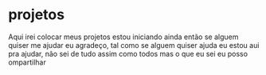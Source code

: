 # projetos
Aqui irei colocar meus projetos estou iniciando ainda então se alguem quiser me ajudar eu agradeço, tal como se alguem quiser ajuda eu estou aui pra ajudar, não sei de tudo assim como todos mas o que eu sei eu posso ompartilhar
